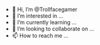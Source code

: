 - 👋 Hi, I’m @Trollfacegamer
- 👀 I’m interested in ...
- 🌱 I’m currently learning ...
- 💞️ I’m looking to collaborate on ...
- 📫 How to reach me ...

<!---
Trollfacegamer/Trollfacegamer is a ✨ special ✨ repository because its `README.md` (this file) appears on your GitHub profile.
You can click the Preview link to take a look at your changes.
--->
